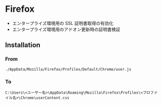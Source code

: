 # Firefox

- エンタープライズ環境用の SSL 証明書取得の有効化
- エンタープライズ環境用のアドオン更新時の証明書検証

## Installation

### From

```text
./AppData/Mozilla/Firefox/Profiles/Default/Chrome/user.js
```

### To

```text
C:\Users\<ユーザー名>\AppData\Roaming\Mozilla\Firefox\Profiles\<プロファイル名>\Chrome\userContent.css
```
